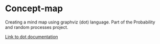 # Concept-map
Creating a mind map using graphviz (dot) language.
Part of the Probability and random processes project. 

[Link to dot documentation](https://graphviz.gitlab.io/documentation/)
